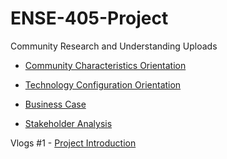 # ENSE-405-Project

Community Research and Understanding Uploads

- [Community Characteristics Orientation](https://github.com/kmn999/ENSE-405-Project/blob/main/P01%20-%20405%20-%20Activity%20-%20Community%20characteristics%20%20orientation.pdf)

- [Technology Configuration Orientation](https://github.com/kmn999/ENSE-405-Project/blob/main/P02%20-%20405%20-%20Activity%20-%20Technology%20configuration%20inventory.pdf)

- [Business Case]()

- [Stakeholder Analysis]()

Vlogs
#1 - [Project Introduction](https://youtu.be/guHlk-S1XM8)

